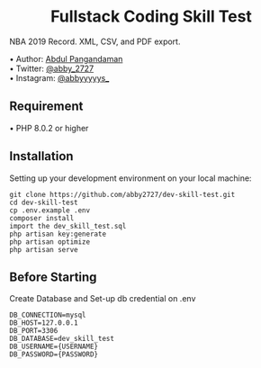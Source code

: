 <h1 align="center">Fullstack Coding Skill Test</h1>

<p align="justify">NBA 2019 Record. XML, CSV, and PDF export.</p>
•   Author: <a href="https://abby2727.github.io/my-portfolio/"> Abdul Pangandaman </a> <br>
•   Twitter: <a href="https://twitter.com/abby_2727"> @abby_2727 </a> <br>
•   Instagram: <a href="https://www.instagram.com/abbyyyyys_/"> @abbyyyyys_ </a> <br>

## Requirement
•   PHP 8.0.2 or higher

## Installation
Setting up your development environment on your local machine:
```
git clone https://github.com/abby2727/dev-skill-test.git
cd dev-skill-test
cp .env.example .env
composer install
import the dev_skill_test.sql
php artisan key:generate
php artisan optimize
php artisan serve
```
## Before Starting

Create Database and Set-up db credential on .env
```
DB_CONNECTION=mysql
DB_HOST=127.0.0.1
DB_PORT=3306
DB_DATABASE=dev_skill_test
DB_USERNAME={USERNAME}
DB_PASSWORD={PASSWORD}
```
